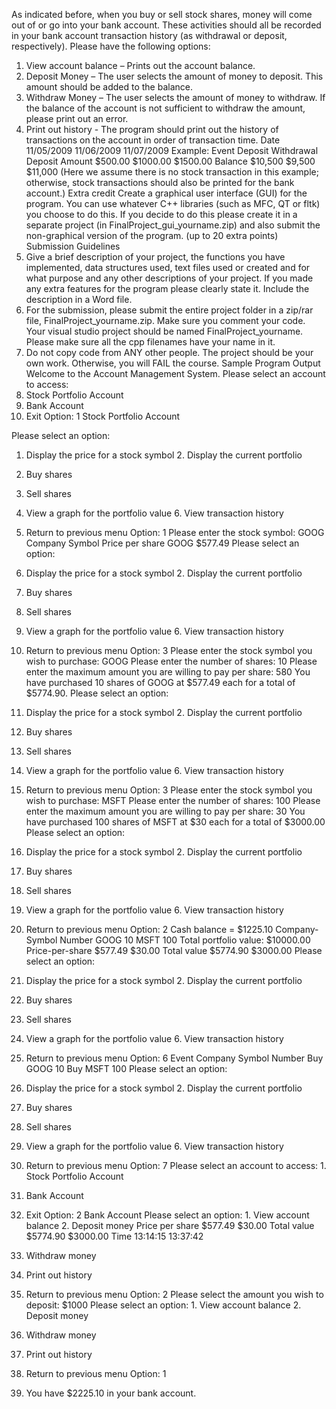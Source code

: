As indicated before, when you buy or sell stock shares, money will come out of or go into your bank account. These activities should all be recorded in your bank account transaction history (as withdrawal or deposit, respectively).
Please have the following options:
1. View account balance – Prints out the account balance.
2. Deposit Money – The user selects the amount of money to deposit. This amount should be added to the balance.
3. Withdraw Money – The user selects the amount of money to withdraw. If the balance of the account is not sufficient to withdraw the amount, please print out an error.
4. Print out history - The program should print out the history of transactions on
the account in order of transaction time.
Date 11/05/2009 11/06/2009 11/07/2009
Example: Event Deposit Withdrawal Deposit
Amount $500.00 $1000.00 $1500.00
Balance $10,500
$9,500 $11,000
(Here we assume there is no stock transaction in this example; otherwise, stock transactions should also be printed for the bank account.)
Extra credit
Create a graphical user interface (GUI) for the program. You can use whatever C++ libraries (such as MFC, QT or fltk) you choose to do this. If you decide to do this please create it in a separate project (in FinalProject_gui_yourname.zip) and also submit the non-graphical version of the program. (up to 20 extra points)
Submission Guidelines
1. Give a brief description of your project, the functions you have implemented, data structures used, text files used or created and for what purpose and any other descriptions of your project. If you made any extra features for the program please clearly state it. Include the description in a Word file.
2. For the submission, please submit the entire project folder in a zip/rar file, FinalProject_yourname.zip. Make sure you comment your code. Your visual studio project should be named FinalProject_yourname. Please make sure all the cpp filenames have your name in it.
3. Do not copy code from ANY other people. The project should be your own work. Otherwise, you will FAIL the course.
Sample Program Output
Welcome to the Account Management System. Please select an account to access:
1. Stock Portfolio Account
2. Bank Account
3. Exit
Option: 1
Stock Portfolio Account
    
Please select an option:
1. Display the price for a stock symbol 2. Display the current portfolio
3. Buy shares
4. Sell shares
5. View a graph for the portfolio value 6. View transaction history
7. Return to previous menu
Option: 1
Please enter the stock symbol: GOOG Company Symbol Price per share GOOG $577.49
Please select an option:
1. Display the price for a stock symbol 2. Display the current portfolio
3. Buy shares
4. Sell shares
5. View a graph for the portfolio value 6. View transaction history
7. Return to previous menu
Option: 3
Please enter the stock symbol you wish to purchase: GOOG Please enter the number of shares: 10
Please enter the maximum amount you are willing to pay per share: 580 You have purchased 10 shares of GOOG at $577.49 each for a total of $5774.90.
Please select an option:
1. Display the price for a stock symbol 2. Display the current portfolio
3. Buy shares
4. Sell shares
5. View a graph for the portfolio value 6. View transaction history
7. Return to previous menu
Option: 3
Please enter the stock symbol you wish to purchase: MSFT Please enter the number of shares: 100
Please enter the maximum amount you are willing to pay per share: 30 You have purchased 100 shares of MSFT at $30 each for a total of $3000.00
Please select an option:
1. Display the price for a stock symbol 2. Display the current portfolio

3. Buy shares
4. Sell shares
5. View a graph for the portfolio value 6. View transaction history
7. Return to previous menu
Option: 2
Cash balance = $1225.10 Company-Symbol Number GOOG 10
MSFT 100
Total portfolio value: $10000.00
Price-per-share $577.49 $30.00
Total value $5774.90 $3000.00
Please select an option:
1. Display the price for a stock symbol 2. Display the current portfolio
3. Buy shares
4. Sell shares
5. View a graph for the portfolio value 6. View transaction history
7. Return to previous menu
Option: 6
Event Company Symbol Number Buy GOOG 10
Buy MSFT 100
Please select an option:
1. Display the price for a stock symbol 2. Display the current portfolio
3. Buy shares
4. Sell shares
5. View a graph for the portfolio value 6. View transaction history
7. Return to previous menu
Option: 7
Please select an account to access: 1. Stock Portfolio Account
2. Bank Account
3. Exit
Option: 2 Bank Account
Please select an option: 1. View account balance 2. Deposit money
Price per share $577.49
$30.00
Total value $5774.90
$3000.00
Time 13:14:15
13:37:42

3. Withdraw money
4. Print out history
5. Return to previous menu
Option: 2
Please select the amount you wish to deposit: $1000
Please select an option: 1. View account balance 2. Deposit money
3. Withdraw money
4. Print out history
5. Return to previous menu
Option: 1
1. You have $2225.10 in your bank account.